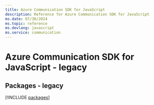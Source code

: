 ```yaml
---
title: Azure Communication SDK for JavaScript
description: Reference for Azure Communication SDK for JavaScript
ms.date: 07/30/2024
ms.topic: reference
ms.devlang: javascript
ms.service: communication
---
```

# Azure Communication SDK for JavaScript - legacy
## Packages - legacy
[!INCLUDE [packages](communication-index.md)]